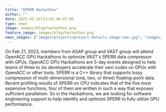 ```yaml
---
title: "SPERR Hackathon"
author: ""
date: 2023-01-31T13:42:48-07:00
type: news
image: images/blog/hackathon.png
feature_image: images/blog/hackathon.png
news_images: ["images/projects/project-details-image-one.jpg", "images/projects/project-details-image-two.jpg"]
---
```


On Feb 21, 2023, members from ASAP group and VAST group will attend OpenACC GPU Hackathons to optimize VAST's SPERR data compressor with GPUs. OpenACC GPU Hackathons are 5-day events designed to help teams of three to six developers accelerate their own codes on GPUs with OpenACC or other tools. SPERR is a C++ library that supports lossy compression of multi-dimensional (one, two, or three) floating-point data. Recent profiling results of SPERR on CPU indicates that of the five most expensive functions, four of them are written in such a way that exposes sufficient parallelism. So in the Hackathons, we are looking for software engineering support to help identify and optimize SPERR to fully utilize GPU performance.
